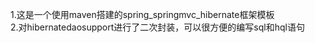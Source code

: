 1.这是一个使用maven搭建的spring_springmvc_hibernate框架模板     
2.对hibernatedaosupport进行了二次封装，可以很方便的编写sql和hql语句
